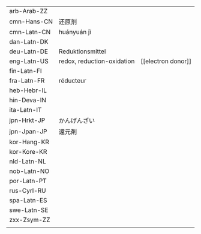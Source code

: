 | | | |
|-|-|-|
| arb-Arab-ZZ |  |  |
| cmn-Hans-CN | 还原剂 |  |
| cmn-Latn-CN | huányuán jì |  |
| dan-Latn-DK |  |  |
| deu-Latn-DE | Reduktionsmittel |  |
| eng-Latn-US | redox, reduction-oxidation | [[electron donor]] |
| fin-Latn-FI |  |  |
| fra-Latn-FR | réducteur |  |
| heb-Hebr-IL |  |  |
| hin-Deva-IN |  |  |
| ita-Latn-IT |  |  |
| jpn-Hrkt-JP | かんげんざい |  |
| jpn-Jpan-JP | 還元剤 |  |
| kor-Hang-KR |  |  |
| kor-Kore-KR |  |  |
| nld-Latn-NL |  |  |
| nob-Latn-NO |  |  |
| por-Latn-PT |  |  |
| rus-Cyrl-RU |  |  |
| spa-Latn-ES |  |  |
| swe-Latn-SE |  |  |
| zxx-Zsym-ZZ |  |  |
|  |  |  |
